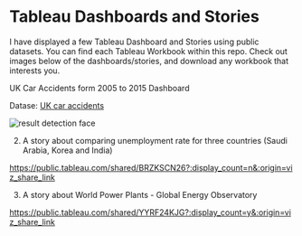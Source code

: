 # Tableau Dashboards and Stories

I have displayed a few Tableau Dashboard and Stories using public datasets. You can find each Tableau Workbook within this repo. Check out images below of the dashboards/stories, and download any workbook that interests you. 


UK Car Accidents form 2005 to 2015 Dashboard

Datase: [UK car accidents](https://www.kaggle.com/silicon99/dft-accident-data)



![result detection face](https://public.tableau.com/views/UK_Car_Accidents_2005_2015_Dashboard/Dashboard1?:language=en&:display_count=y&publish=yes&:origin=viz_share_link)


2) A story about comparing unemployment rate for three countries (Saudi Arabia, Korea and India)

https://public.tableau.com/shared/BRZKSCN26?:display_count=n&:origin=viz_share_link


3) A story about World Power Plants - Global Energy Observatory

https://public.tableau.com/shared/YYRF24KJG?:display_count=y&:origin=viz_share_link

